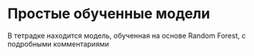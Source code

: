 # Простые обученные модели
В тетрадке находится модель, обученная на основе Random Forest, с подробными комментариями
